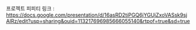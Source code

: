 프로젝트 피피티 링크 : https://docs.google.com/presentation/d/16asRD2tiPGQ6jYGUjZxoVASsk9sjAlRz/edit?usp=sharing&ouid=113217696985666055140&rtpof=true&sd=true
